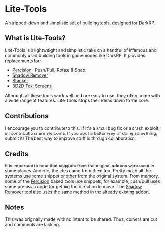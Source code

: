 # Lite-Tools
A stripped-down and simplistic set of building tools, designed for DarkRP.

## What is Lite-Tools?
Lite-Tools is a lightweight and simplistic take on a handful of infamous and commonly used building tools in gamemodes like DarkRP. It provides replacements for:
- [Percision](https://steamcommunity.com/sharedfiles/filedetails/?id=104482086) | Push/Pull, Rotate & Snap.
- [Shadow Remover](https://steamcommunity.com/sharedfiles/filedetails/?id=1274272415)
- [Stacker](https://steamcommunity.com/sharedfiles/filedetails/?id=264467687)
- [3D2D Text Screens](https://steamcommunity.com/sharedfiles/filedetails/?id=109643223)

Although all these tools work well and are easy to use, they often come with a wide range of features. Lite-Tools strips their ideas down to the core.

## Contributions
I encourage you to contribute to this. If it's a small bug fix or a crash exploit, all contributions are welcome. If you spot a better way of doing something, submit it! The best way to improve stuff is through collaboration.

## Credits
It is important to note that snippets from the original addons were used in some places. And ofc, the idea came from them too. 
Pretty much all the systems use some snippet or other from the original system. From memory, some of the [Percision](https://steamcommunity.com/sharedfiles/filedetails/?id=104482086) based tools use snippets, for example, push/pull uses some precision code for getting the direction to move. The [Shadow Remover](https://steamcommunity.com/sharedfiles/filedetails/?id=1274272415) tool also uses the same method in the already existing addon.

## Notes
This was originally made with no intent to be shared. Thus, corners are cut and comments are lacking.
